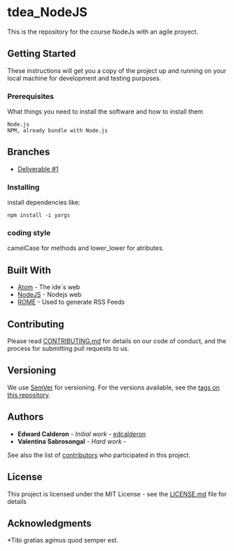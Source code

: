 # tdea_NodeJS

This is the repository for the course NodeJs with an agile proyect.

## Getting Started

These instructions will get you a copy of the project up and running on your local machine for development and testing purposes. 

### Prerequisites

What things you need to install the software and how to install them

```
Node.js
NPM, already bundle with Node.js
```
## Branches

* [Deliverable #1](https://github.com/edcalderon/tdea_NodeJS/tree/Primera-entrega)
### Installing

install dependencies like:

```
npm install -i yargs 
```


### coding style 

camelCase for methods and lower_lower for atributes.



## Built With

* [Atom](https://atom.io/) - The ide´s web
* [NodeJS](https://nodejs.org/es/) - Nodejs web
* [ROME](https://rometools.github.io/rome/) - Used to generate RSS Feeds

## Contributing

Please read [CONTRIBUTING.md](https://gist.github.com) for details on our code of conduct, and the process for submitting pull requests to us.

## Versioning

We use [SemVer](http://semver.org/) for versioning. For the versions available, see the [tags on this repository](https://github.com/your/project/tags). 

## Authors

* **Edward Calderon** - *Initial work* - [edcalderon](https://github.com/edcalderon)
* **Valentina Sabrosongal** - *Hard work* - [](https://github.com/)

See also the list of [contributors](https://github.com/your/project/contributors) who participated in this project.

## License

This project is licensed under the MIT License - see the [LICENSE.md](LICENSE.md) file for details

## Acknowledgments

*Tibi gratias agimus quod semper est.
